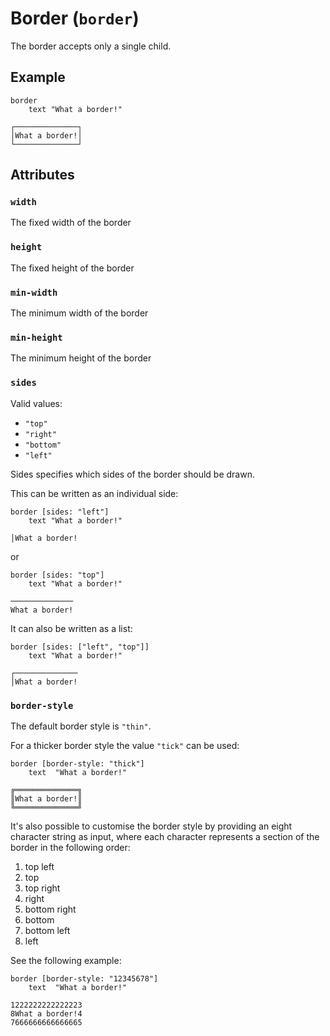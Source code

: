 # Border (`border`)

The border accepts only a single child.

## Example

```
border
    text "What a border!"
```
```
┌──────────────┐
│What a border!│
└──────────────┘
```

## Attributes

### `width`

The fixed width of the border

### `height`

The fixed height of the border

### `min-width`

The minimum width of the border

### `min-height`

The minimum height of the border

### `sides`

Valid values:
* `"top"`
* `"right"`
* `"bottom"`
* `"left"`

Sides specifies which sides of the border should be drawn.

This can be written as an individual side:

```
border [sides: "left"]
    text "What a border!"
```
```
│What a border!
```
or
```
border [sides: "top"]
    text "What a border!"
```
```
──────────────
What a border!
```

It can also be written as a list:
```
border [sides: ["left", "top"]]
    text "What a border!"
```
```
┌──────────────
│What a border!
```

### `border-style`

The default border style is `"thin"`.

For a thicker border style the value `"tick"` can be used:

```
border [border-style: "thick"]
    text  "What a border!"
```
```
╔══════════════╗
║What a border!║
╚══════════════╝
```

It's also possible to customise the border style by providing an eight character
string as input, where each character represents a section of the border in the 
following order:

1. top left
2. top
3. top right
4. right
5. bottom right
6. bottom
7. bottom left
8. left

See the following example:

```
border [border-style: "12345678"]
    text  "What a border!"
```
```
1222222222222223
8What a border!4
7666666666666665
```


